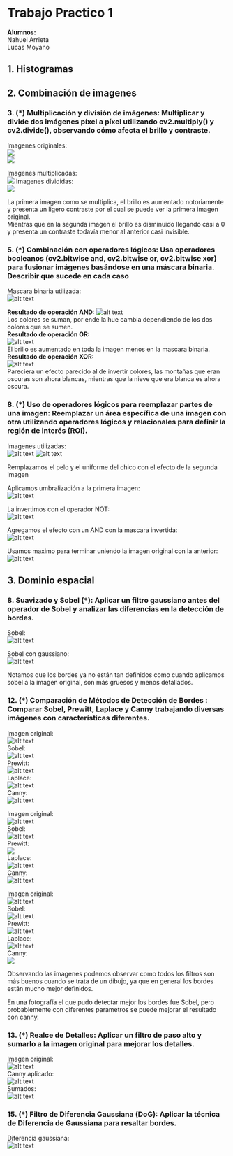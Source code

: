 # Trabajo Practico 1
**Alumnos:**  
Nahuel Arrieta  
Lucas Moyano

## 1. Histogramas

## 2. Combinación de imagenes

### 3. (*) Multiplicación y división de imágenes: Multiplicar y divide dos imágenes píxel a píxel utilizando cv2.multiply() y cv2.divide(), observando cómo afecta el brillo y contraste.

Imagenes originales:  
![](imgs/kurisu1366.jpg)  
![](imgs/wallhaven-vqlwkp_1366x768.png)

Imagenes multiplicadas:  
![](imgs/multiply.png)
Imagenes divididas:  
![](imgs/divided.png)

La primera imagen como se multiplica, el brillo es aumentado notoriamente y presenta un ligero contraste por el cual se puede ver la primera imagen original.  
Mientras que en la segunda imagen el brillo es disminuido llegando casi a 0 y presenta un contraste todavía menor al anterior casi invisible.

### 5. (*) Combinación con operadores lógicos: Usa operadores booleanos (cv2.bitwise and, cv2.bitwise or, cv2.bitwise xor) para fusionar imágenes basándose en una máscara binaria. Describir que sucede en cada caso

Mascara binaria utilizada:  
![alt text](imgs/127_binary_mask.png)  

**Resultado de operación AND:**
![alt text](imgs/and.png)  
Los colores se suman, por ende la hue cambia dependiendo de los dos colores que se sumen.  
**Resultado de operación OR:**  
![alt text](imgs/or.png)  
El brillo es aumentado en toda la imagen menos en la mascara binaria.  
**Resultado de operación XOR:**  
![alt text](imgs/xor.png)  
Pareciera un efecto parecido al de invertir colores, las montañas que eran oscuras son ahora blancas, mientras que la nieve que era blanca es ahora oscura.

### 8. (*) Uso de operadores lógicos para reemplazar partes de una imagen: Reemplazar un área específica de una imagen con otra utilizando operadores lógicos y relacionales para definir la región de interés (ROI).

Imagenes utilizadas:  
![alt text](imgs/shigeo.png)
![alt text](imgs/psycho_vfx.png)

Remplazamos el pelo y el uniforme del chico con el efecto de la segunda imagen  

Aplicamos umbralización a la primera imagen:  
![alt text](imgs/shigeo_mask.png)  

La invertimos con el operador NOT:  
![alt text](imgs/shigeo_not.png)  

Agregamos el efecto con un AND con la mascara invertida:  
![alt text](imgs/mask_effect.png)

Usamos maximo para terminar uniendo la imagen original con la anterior:  
![alt text](imgs/shigeo_max.png)  

## 3. Dominio espacial

### 8. Suavizado y Sobel (*): Aplicar un filtro gaussiano antes del operador de Sobel y analizar las diferencias en la detección de bordes.

Sobel:  
![alt text](imgs/sobel.png)

Sobel con gaussiano:  
![alt text](imgs/sobel_blurred.png)

Notamos que los bordes ya no están tan definidos como cuando aplicamos sobel a la imagen original, son más gruesos y menos detallados.

### 12. (*) Comparación de Métodos de Detección de Bordes : Comparar Sobel, Prewitt, Laplace y Canny trabajando diversas imágenes con características diferentes.

Imagen original:  
![alt text](imgs/kurisu_gray.png)  
Sobel:  
![alt text](imgs/kurisu_sobel.png)  
Prewitt:  
![alt text](imgs/kurisu_prewitt.png)  
Laplace:  
![alt text](imgs/kurisu_laplaciano.png)  
Canny:  
![alt text](imgs/kurisu_canny.png)  

Imagen original:  
![alt text](imgs/lucas_grey.png)  
Sobel:  
![alt text](imgs/lucas_sobel.png)  
Prewitt:  
![  ](imgs/lucas_prewitt.png)  
Laplace:  
![alt text](imgs/lucas_laplaciano.png)  
Canny:  
![alt text](imgs/lucas_canny.png)  

Imagen original:  
![alt text](imgs/bp_gray.png)  
Sobel:  
![alt text](imgs/bp_sobel.png)  
Prewitt:  
![alt text](imgs/bp_prewitt.png)  
Laplace:  
![alt text](imgs/bp_laplaciano.png)  
Canny:  
![  ](imgs/bp_canny.png)  

Observando las imagenes podemos observar como todos los filtros son más buenos cuando se trata de un dibujo, ya que en general los bordes están mucho mejor definidos.  

En una fotografía el que pudo detectar mejor los bordes fue Sobel, pero probablemente con diferentes parametros se puede mejorar el resultado con canny.

### 13. (*) Realce de Detalles: Aplicar un filtro de paso alto y sumarlo a la imagen original para mejorar los detalles.

Imagen original:  
![alt text](imgs/kurisu_gray.png)  
Canny aplicado:  
![alt text](imgs/kurisu_canny.png)  
Sumados:  
![alt text](imgs/kurisu_borders_added.png)  

### 15. (*) Filtro de Diferencia Gaussiana (DoG): Aplicar la técnica de Diferencia de Gaussiana para resaltar bordes.

Diferencia gaussiana:  
![alt text](imgs/kurisu_dog.png)